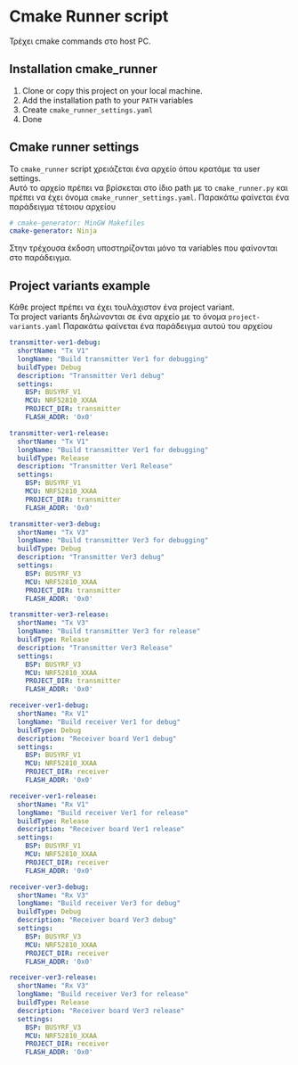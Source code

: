 # Cmake Runner script
Τρέχει cmake commands στο host PC.

## Installation cmake_runner
1. Clone or copy this project on your local machine.
2. Add the installation path to your `PATH` variables
3. Create `cmake_runner_settings.yaml`
5. Done

## Cmake runner settings
Το `cmake_runner` script χρειάζεται ένα αρχείο όπου κρατάμε τα user settings.  
Αυτό το αρχείο πρέπει να βρίσκεται στο ίδιο path με το `cmake_runner.py` και πρέπει να έχει όνομα `cmake_runner_settings.yaml`.
Παρακάτω φαίνεται ένα παράδειγμα τέτοιου αρχείου
```yaml
# cmake-generator: MinGW Makefiles
cmake-generator: Ninja
```
Στην τρέχουσα έκδοση υποστηρίζονται μόνο τα variables που φαίνονται στο παράδειγμα.

## Project variants example
Κάθε project πρέπει να έχει τουλάχιστον ένα project variant.  
Τα project variants δηλώνονται σε ένα αρχείο με το όνομα `project-variants.yaml`
Παρακάτω φαίνεται ένα παράδειγμα αυτού του αρχείου

```yaml
transmitter-ver1-debug:
  shortName: "Tx V1"
  longName: "Build transmitter Ver1 for debugging"
  buildType: Debug
  description: "Transmitter Ver1 debug"
  settings:
    BSP: BUSYRF_V1
    MCU: NRF52810_XXAA
    PROJECT_DIR: transmitter
    FLASH_ADDR: '0x0'

transmitter-ver1-release:
  shortName: "Tx V1"
  longName: "Build transmitter Ver1 for debugging"
  buildType: Release
  description: "Transmitter Ver1 Release"
  settings:
    BSP: BUSYRF_V1
    MCU: NRF52810_XXAA
    PROJECT_DIR: transmitter
    FLASH_ADDR: '0x0'

transmitter-ver3-debug:
  shortName: "Tx V3"
  longName: "Build transmitter Ver3 for debugging"
  buildType: Debug
  description: "Transmitter Ver3 debug"
  settings:
    BSP: BUSYRF_V3
    MCU: NRF52810_XXAA
    PROJECT_DIR: transmitter
    FLASH_ADDR: '0x0'

transmitter-ver3-release:
  shortName: "Tx V3"
  longName: "Build transmitter Ver3 for release"
  buildType: Release
  description: "Transmitter Ver3 Release"
  settings:
    BSP: BUSYRF_V3
    MCU: NRF52810_XXAA
    PROJECT_DIR: transmitter
    FLASH_ADDR: '0x0'

receiver-ver1-debug:
  shortName: "Rx V1"
  longName: "Build receiver Ver1 for debug"
  buildType: Debug
  description: "Receiver board Ver1 debug"
  settings:
    BSP: BUSYRF_V1
    MCU: NRF52810_XXAA
    PROJECT_DIR: receiver
    FLASH_ADDR: '0x0'

receiver-ver1-release:
  shortName: "Rx V1"
  longName: "Build receiver Ver1 for release"
  buildType: Release
  description: "Receiver board Ver1 release"
  settings:
    BSP: BUSYRF_V1
    MCU: NRF52810_XXAA
    PROJECT_DIR: receiver
    FLASH_ADDR: '0x0'

receiver-ver3-debug:
  shortName: "Rx V3"
  longName: "Build receiver Ver3 for debug"
  buildType: Debug
  description: "Receiver board Ver3 debug"
  settings:
    BSP: BUSYRF_V3
    MCU: NRF52810_XXAA
    PROJECT_DIR: receiver
    FLASH_ADDR: '0x0'

receiver-ver3-release:
  shortName: "Rx V3"
  longName: "Build receiver Ver3 for release"
  buildType: Release
  description: "Receiver board Ver3 release"
  settings:
    BSP: BUSYRF_V3
    MCU: NRF52810_XXAA
    PROJECT_DIR: receiver
    FLASH_ADDR: '0x0'
```
